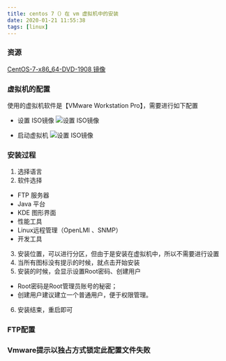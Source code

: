 ```yaml
---
title: centos 7（）在 vm 虚拟机中的安装
date: 2020-01-21 11:55:38
tags: [linux]
---
```




### 资源
[CentOS-7-x86_64-DVD-1908 镜像](http://mirrors.aliyun.com/centos/7.7.1908/isos/x86_64/)

### 虚拟机的配置

使用的虚拟机软件是【VMware Workstation Pro】，需要进行如下配置
+	设置 ISO镜像
![设置 ISO镜像](/image/centos/vm-centos-config.png)

+	启动虚拟机
![设置 ISO镜像](/image/centos/vm-centos7-start.png)


### 安装过程
1. 选择语言
2. 软件选择 
+	FTP 服务器
+	Java 平台
+	KDE 图形界面
+	性能工具
+	Linux远程管理（OpenLMI 、SNMP）
+	开发工具
3. 安装位置，可以进行分区，但由于是安装在虚拟机中，所以不需要进行设置
4. 当所有图标没有提示的时候，就点击开始安装
5. 安装的时候，会显示设置Root密码、创建用户
+	Root密码是Root管理员账号的秘密；
+	创建用户建议建立一个普通用户，便于权限管理。
6. 安装结束，重启即可


### FTP配置

### Vmware提示以独占方式锁定此配置文件失败
